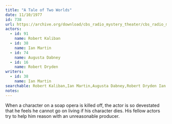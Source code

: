 ```yaml
---
title: "A Tale of Two Worlds"
date: 11/10/1977
id: 738
url: https://archive.org/download/cbs_radio_mystery_theater/cbs_radio_mystery_theater-0701-0750.zip/cbs_radio_mystery_theater-0701-0750%2Fcbsrmt_0738_a_tale_of_two_worlds.mp3
actors:  
  - id: 91
    name: Robert Kaliban  
  - id: 38
    name: Ian Martin  
  - id: 74
    name: Augusta Dabney  
  - id: 16
    name: Robert Dryden
writers:  
  - id: 38
    name: Ian Martin
searchable: Robert Kaliban,Ian Martin,Augusta Dabney,Robert Dryden Ian Martin
notes:  
---
```

When a character on a soap opera is killed off, the actor is so devestated that he feels he cannot go on living if his character dies. His fellow actors try to help him reason with an unreasonable producer.